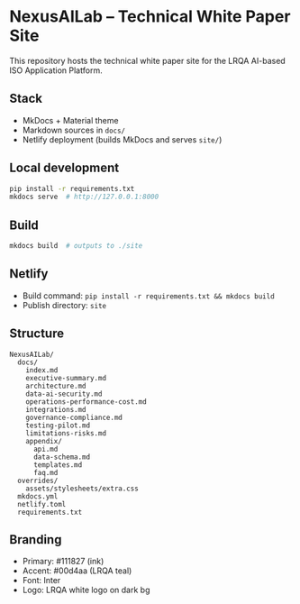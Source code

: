 # NexusAILab – Technical White Paper Site

This repository hosts the technical white paper site for the LRQA AI-based ISO Application Platform.

## Stack
- MkDocs + Material theme
- Markdown sources in `docs/`
- Netlify deployment (builds MkDocs and serves `site/`)

## Local development
```bash
pip install -r requirements.txt
mkdocs serve  # http://127.0.0.1:8000
```

## Build
```bash
mkdocs build  # outputs to ./site
```

## Netlify
- Build command: `pip install -r requirements.txt && mkdocs build`
- Publish directory: `site`

## Structure
```
NexusAILab/
  docs/
    index.md
    executive-summary.md
    architecture.md
    data-ai-security.md
    operations-performance-cost.md
    integrations.md
    governance-compliance.md
    testing-pilot.md
    limitations-risks.md
    appendix/
      api.md
      data-schema.md
      templates.md
      faq.md
  overrides/
    assets/stylesheets/extra.css
  mkdocs.yml
  netlify.toml
  requirements.txt
```

## Branding
- Primary: #111827 (ink)
- Accent: #00d4aa (LRQA teal)
- Font: Inter
- Logo: LRQA white logo on dark bg

